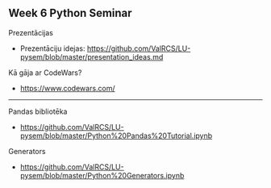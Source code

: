 ## Week 6 Python Seminar

Prezentācijas

* Prezentāciju idejas:
  https://github.com/ValRCS/LU-pysem/blob/master/presentation_ideas.md

Kā gāja ar CodeWars?

* https://www.codewars.com/

---
 
Pandas bibliotēka

* https://github.com/ValRCS/LU-pysem/blob/master/Python%20Pandas%20Tutorial.ipynb

Generators

* https://github.com/ValRCS/LU-pysem/blob/master/Python%20Generators.ipynb

 
 
